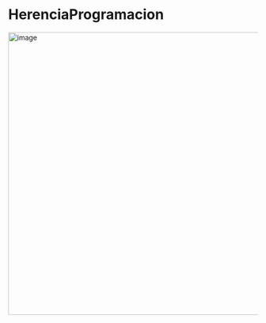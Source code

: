 # HerenciaProgramacion

<img width="1197" height="571" alt="image" src="https://github.com/user-attachments/assets/6fe77645-18b7-4127-90d0-71b29b2ea1fd" />
